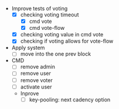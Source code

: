  - Improve tests of voting
   - [x] checking voting timeout
     - [x] cmd vote
     - [x] cmd vote-flow
   - [x] checking voting value in cmd vote
   - [x] checking if voting allows for vote-flow
 - Apply system
   - [ ] move into the one prev block
 - CMD
   - [ ] remove admin
   - [ ] remove user
   - [ ] remove voter
   - [ ] activate user
   - Inprove
     - [ ] key-pooling: next cadency option